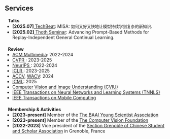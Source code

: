 ## Services
<!-- 
<h4 style="margin:0 10px 0;">Conference Reviewers</h4>

<ul style="margin:0 0 5px;">
  <li><a href="http://cvpr2023.thecvf.com/"><autocolor>IEEE/CVF Conference on Computer Vision and Pattern Recognition (CVPR) 2021-2023</autocolor></a></li>
  <li><a href="http://iccv2021.thecvf.com/"><autocolor>IEEE/CVF International Conference on Computer Vision (ICCV) 2021</autocolor></a></li>
  <li><a href="https://eccv2022.ecva.net/"><autocolor>European Conference on Computer Vision (ECCV) 2022</autocolor></a></li>
</ul> -->

<h4 style="margin:0 10px 0;">Talks</h4>

<ul style="margin:0 0 20px;">
<li><strong>[2025.07]</strong><a href="https://www.techbeat.net/talk-info?id=980" target="_blank"> TechBeat</a>: MISA: <span style="font-size:0.9em;">如何又好又快地让模型持续学到复杂的新知识.</span> </li>
<li><strong>[2025.02]</strong><a href="https://team.inria.fr/thoth/seminars/" target="_blank"> Thoth Seminar</a>: Advancing Prompt-Based Methods for Replay-Independent General Continual Learning. </li>
</ul>

<h4 style="margin:0 10px 0;">Review</h4>

<ul style="margin:0 0 20px;">
  <li><a href="https://www.acmmm2023.org/" target="_blank"> ACM Multimedia</a>: 2022-2024</li>
  <li><a href="https://cvpr.thecvf.com/" target="_blank"> CVPR </a>: 2023-2025 </li>
  <li><a href="https://neurips.cc/" target="_blank"> NeurIPS </a>: 2022-2024 </li>
  <li><a href="https://iclr.cc/" target="_blank"> ICLR </a>: 2023-2025 </li>
  <li><a href="https://neurips.cc/" target="_blank"> ACCV</a>, <a href="https://wacv2025.thecvf.com/" target="_blank"> WACV</a>: 2024</li>
  <li><a href="https://icml.cc/" target="_blank"> ICML</a>: 2025</li>
  <li><a href="https://www.sciencedirect.com/journal/computer-vision-and-image-understanding" target="_blank"> Computer Vision and Image Understanding (CVIU) </a></li>
  <li><a href="https://cis.ieee.org/publications/t-neural-networks-and-learning-systems" target="_blank"> IEEE Transactions on Neural Networks and Learning Systems (TNNLS) </a></li>
  <li><a href="https://ieeexplore.ieee.org/xpl/RecentIssue.jsp?punumber=7755" target="_blank"> IEEE Transactions on Mobile Computing </a></li> 
</ul>

<h4 style="margin:0 10px 0;">Membership & Activities</h4>

<ul style="margin:0 0 20px;">
  <li><strong>[2023-present]</strong> Member of the <a href="https://www.thecvf.com/" target="_blank"> The BAAI Young Scientist Association </a></li>
  <li><strong>[2023-present]</strong> Member of the <a href="https://baai.ac.cn/" target="_blank"> The Computer Vision Foundation </a></li>
  <li><strong>[2022-2023]</strong> Vice president of the <a href="http://jiaoyuchu.online.fr/Subpages/UCECF.html" target="_blank"> Section Grenoble of Chinese Student and Scholar Association</a> in Grenoble, France</li>
</ul>
